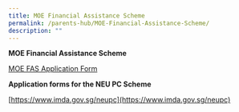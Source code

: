 ```yaml
---
title: MOE Financial Assistance Scheme
permalink: /parents-hub/MOE-Financial-Assistance-Scheme/
description: ""
---
```

**MOE Financial Assistance Scheme**

[MOE FAS Application Form](/files/Parents'%20Hub/MOE%20FAS%20Scheme/MOE-FAS-Application-Form-2023.pdf)


**Application forms for the NEU PC Scheme**

[https://www.imda.gov.sg/neupc](https://www.imda.gov.sg/neupc)